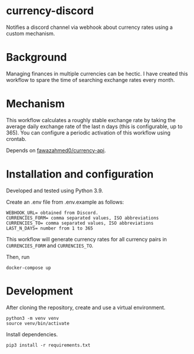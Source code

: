 # currency-discord

Notifies a discord channel via webhook about currency rates using a custom mechanism.

# Background

Managing finances in multiple currencies can be hectic. I have created this workflow to spare the time of searching exchange rates every month.

# Mechanism

This workflow calculates a roughly stable exchange rate by taking the average daily exchange rate of the last n days (this is configurable, up to 365). You can configure a periodic activation of this workflow using crontab.

Depends on [fawazahmed0/currency-api](https://github.com/fawazahmed0/currency-api).

# Installation and configuration

Developed and tested using Python 3.9.

Create an .env file from .env.example as follows:

```
WEBHOOK_URL= obtained from Discord.
CURRENCIES_FORM= comma separated values, ISO abbreviations
CURRENCIES_TO= comma separated values, ISO abbreviations
LAST_N_DAYS= number from 1 to 365
```

This workflow will generate currency rates for all currency pairs in `CURRENCIES_FORM` and `CURRENCIES_TO`.

Then, run

```
docker-compose up
```

# Development

After cloning the repository, create and use a virtual environment.

```
python3 -m venv venv
source venv/bin/activate
```

Install dependencies.

```
pip3 install -r requirements.txt
```
